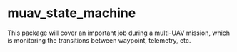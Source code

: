 # muav_state_machine
This package will cover an important job during a multi-UAV mission, which is monitoring the transitions between waypoint, telemetry, etc.
